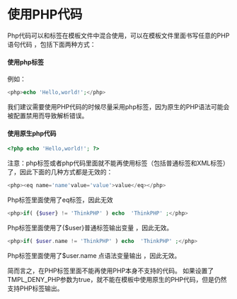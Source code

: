 # 使用PHP代码

Php代码可以和标签在模板文件中混合使用，可以在模板文件里面书写任意的PHP语句代码 ，包括下面两种方式：

#### 使用php标签

例如：

```php
<php>echo 'Hello,world!';</php>
```

我们建议需要使用PHP代码的时候尽量采用php标签，因为原生的PHP语法可能会被配置禁用而导致解析错误。

#### 使用原生php代码

```php
<?php echo 'Hello,world!'; ?>
```

注意：php标签或者php代码里面就不能再使用标签（包括普通标签和XML标签）了，因此下面的几种方式都是无效的：

```php
<php><eq name='name'value='value'>value</eq></php>
```

Php标签里面使用了eq标签，因此无效

```php
<php>if( {$user} != 'ThinkPHP' ) echo  'ThinkPHP' ;</php>
```

Php标签里面使用了{$user}普通标签输出变量 ，因此无效。

```php
<php>if( $user.name != 'ThinkPHP' ) echo  'ThinkPHP' ;</php>
```

Php标签里面使用了$user.name 点语法变量输出 ，因此无效。

简而言之，在PHP标签里面不能再使用PHP本身不支持的代码。
如果设置了TMPL_DENY_PHP参数为true，就不能在模板中使用原生的PHP代码，但是仍然支持PHP标签输出。
